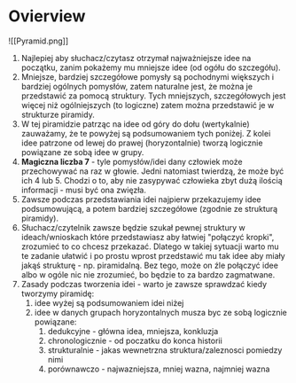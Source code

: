 # Ovierview
![[Pyramid.png]]

1. Najlepiej aby słuchacz/czytasz otrzymał najważniejsze idee na początku, zanim pokażemy mu mniejsze idee (od ogółu do szczegółu).
2. Mniejsze, bardziej szczegółowe pomysły są pochodnymi większych i bardziej ogólnych pomysłów, zatem naturalne jest, że można je przedstawić za pomocą struktury. Tych mniejszych, szczegółowych jest więcej niż ogólniejszych (to logiczne) zatem można przedstawić je w strukturze piramidy.
3. W tej piramidzie patrząc na idee od góry do dołu (wertykalnie) zauważamy, że te powyżej są podsumowaniem tych poniżej. Z kolei idee patrzone od lewej do prawej (horyzontalnie) tworzą logicznie powiązane ze sobą idee w grupy.
4. **Magiczna liczba 7** - tyle pomysłów/idei dany człowiek może przechowywać na raz w głowie. Jedni natomiast twierdzą, że może być ich 4 lub 5. Chodzi o to, aby nie zasypywać człowieka zbyt dużą ilością informacji - musi być ona zwięzła.
5. Zawsze podczas przedstawiania idei najpierw przekazujemy idee podsumowującą, a potem bardziej szczegółowe (zgodnie ze strukturą piramidy).
6. Słuchacz/czytelnik zawsze będzie szukał pewnej struktury w ideach/wnioskach które przedstawiasz aby łatwiej "połączyć kropki", zrozumieć to co chcesz przekazać. Dlatego w takiej sytuacji warto mu te zadanie ułatwić i po prostu wprost przedstawić mu tak idee aby miały jakąś strukturę - np. piramidalną. Bez tego, może on źle połączyć idee albo w ogóle nic nie zrozumieć, bo będzie to za bardzo zagmatwane.
7. Zasady podczas tworzenia idei - warto je zawsze sprawdzać kiedy tworzymy piramidę:
	1. idee wyżej są podsumowaniem idei niżej
	2. idee w danych grupach horyzontalnych musza byc ze sobą logicznie powiązane:
		1. dedukcyjne - główna idea, mniejsza, konkluzja
		2. chronologicznie - od poczatku do konca historii
		3. strukturalnie - jakas wewnetrzna struktura/zaleznosci pomiedzy nimi
		4. porównawczo - najwazniejsza, mniej wazna, najmniej wazna
